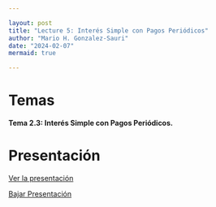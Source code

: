 ```yaml
---

layout: post
title: "Lecture 5: Interés Simple con Pagos Periódicos"
author: "Mario H. Gonzalez-Sauri"
date: "2024-02-07"
mermaid: true

---
```


<!--  FORMAT: https://github.com/adam-p/markdown-here/wiki/Markdown-Cheatsheet -->

# Temas



**Tema 2.3: Interés Simple con Pagos Periódicos.**
# Presentación


[Ver la presentación](https://raw.githack.com/Wario84/FIN1403_MAT_FINANCE/master/_posts/lectures/FIN1403_05.html)


<a href="https://github.com/Wario84/FIN1403_MAT_FINANCE/blob/master/_posts/lectures/FIN1403_05.html" download>
  Bajar Presentación
</a>
